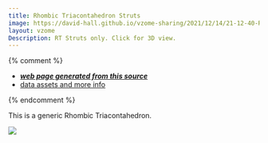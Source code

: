 ```yaml
---
title: Rhombic Triacontahedron Struts
image: https://david-hall.github.io/vzome-sharing/2021/12/14/21-12-40-Rhombic-Triacontahedron-Struts/Rhombic-Triacontahedron-Struts.png
layout: vzome
Description: RT Struts only. Click for 3D view.
---
```


{% comment %}
 - [***web page generated from this source***][post]
 - [data assets and more info][github]

[post]: <https://david-hall.github.io/vzome-sharing/2021/12/14/Rhombic-Triacontahedron-Struts-21-12-40.html>
[github]: <https://github.com/david-hall/vzome-sharing/tree/main/2021/12/14/21-12-40-Rhombic-Triacontahedron-Struts/>
{% endcomment %}

This is a generic Rhombic Triacontahedron.

<vzome-viewer style="width: 100%; height: 65vh;"
       src="https://david-hall.github.io/vzome-sharing/2021/12/14/21-12-40-Rhombic-Triacontahedron-Struts/Rhombic-Triacontahedron-Struts.vZome" >
  <img src="https://david-hall.github.io/vzome-sharing/2021/12/14/21-12-40-Rhombic-Triacontahedron-Struts/Rhombic-Triacontahedron-Struts.png" />
</vzome-viewer>

